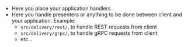 - Here you place your application handlers
- Here you handle presenters or anything to be done between client and your application. Example:
    - `src/delivery/rest/`, to handle REST requests from client
    - `src/delivery/grpc/`, to handle gRPC requests from client
    - etc...